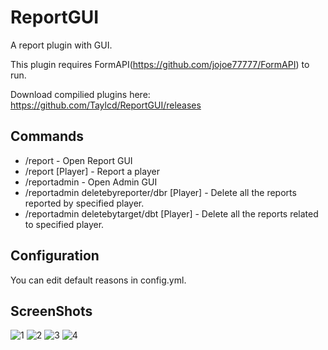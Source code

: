 # ReportGUI
A report plugin with GUI.

This plugin requires FormAPI(https://github.com/jojoe77777/FormAPI) to run.

Download compilied plugins here: https://github.com/Taylcd/ReportGUI/releases

## Commands
- /report - Open Report GUI
- /report [Player] - Report a player
- /reportadmin - Open Admin GUI
- /reportadmin deletebyreporter/dbr [Player] - Delete all the reports reported by specified player.
- /reportadmin deletebytarget/dbt [Player] - Delete all the reports related to specified player.

## Configuration
You can edit default reasons in config.yml.

## ScreenShots
![1](https://raw.githubusercontent.com/Taylcd/ReportGUI/master/screenshots/1.png)
![2](https://raw.githubusercontent.com/Taylcd/ReportGUI/master/screenshots/2.png)
![3](https://raw.githubusercontent.com/Taylcd/ReportGUI/master/screenshots/3.png)
![4](https://raw.githubusercontent.com/Taylcd/ReportGUI/master/screenshots/4.png)
